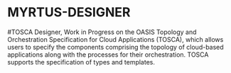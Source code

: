 # MYRTUS-DESIGNER
#TOSCA Designer, Work in Progress on the OASIS Topology and Orchestration Specification for Cloud Applications (TOSCA), which allows users to specify the components comprising the topology of cloud-based applications along with the processes for their orchestration.  TOSCA supports the specification of types and templates.
